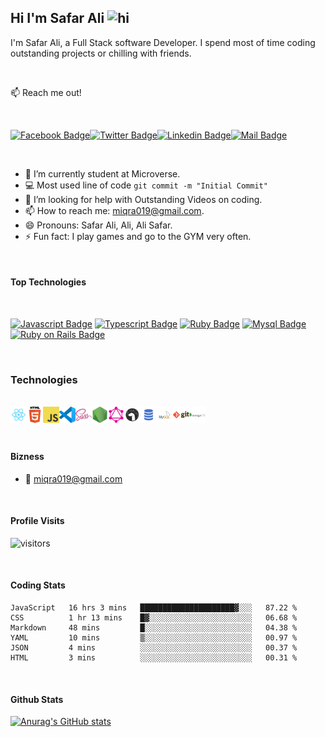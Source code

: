 ## Hi I'm Safar Ali <img src="https://user-images.githubusercontent.com/1303154/88677602-1635ba80-d120-11ea-84d8-d263ba5fc3c0.gif" width="28px" alt="hi">

I'm Safar Ali, a Full Stack software Developer. I spend most of time coding outstanding projects or chilling with friends.

<br/>

:mailbox: Reach me out!

<br/>

[![Facebook Badge](https://img.shields.io/twitter/url?label=Safar%20Ali&logo=Facebook&style=social&url=https%3A%2F%2Fwww.facebook.com%2Fsafarali.mohsini%2F)](https://www.facebook.com/safarali.mohsini/)[![Twitter Badge](https://img.shields.io/twitter/url?label=Safar%20Ali&style=social&url=https%3A%2F%2Ftwitter.com%2FSafarAli999)](https://twitter.com/safarali999)[![Linkedin Badge](https://img.shields.io/twitter/url?label=Safar%20Ali&logo=linkedIn&style=social&url=https%3A%2F%2Fwww.linkedin.com%2Fin%2Fsafar-ali999%2F)](https://www.linkedin.com/in/safar-ali999/)[![Mail Badge](https://img.shields.io/twitter/url?label=miqra019%40gmail.com&logo=Gmail&style=social&url=https%3A%2F%2Fmail.google.com%2Fmail%2Fu%2F1%2F%23inbox)](mailto:miqra019@gmail.com)

<br/>

<!-- TODO: Add last video link -->

- 🔭 I’m currently student at Microverse.
- :computer: Most used line of code `git commit -m "Initial Commit"`
- 🤔 I’m looking for help with Outstanding Videos on coding.
- 📫 How to reach me: miqra019@gmail.com.
- 😄 Pronouns: Safar Ali, Ali, Ali Safar.
- ⚡ Fun fact: I play games and go to the GYM very often.

<br/>

#### Top Technologies

<br/>

<!-- TODO: Make technologies links takes you to repositories -->

[![Javascript Badge](https://img.shields.io/twitter/url?color=yellow&label=Javascript&logo=Javascript&style=for-the-badge&url=https%3A%2F%2Fmail.google.com%2Fmail%2Fu%2F1%2F)](#) [![Typescript Badge](https://img.shields.io/twitter/url?color=blue&label=React&logo=react&style=for-the-badge&url=https%3A%2F%2Fmail.google.com%2Fmail%2Fu%2F1%2F%23inbox)](#) [![Ruby Badge](https://img.shields.io/twitter/url?color=red&label=Ruby&logo=Ruby&logoColor=red&style=for-the-badge&url=https%3A%2F%2Fmail.google.com%2Fmail%2Fu%2F1%2F)](#) [![Mysql Badge](https://img.shields.io/twitter/url?color=red&label=MySql&logo=Mysql&logoColor=red&style=for-the-badge&url=https%3A%2F%2Fwww.linkedin.com%2Fnotifications%2F)](#)[![Ruby on Rails Badge](https://img.shields.io/twitter/url?color=red&label=Ruby%20on%20Rails&logo=Ruby%20on%20Rails&logoColor=red&style=for-the-badge&url=https%3A%2F%2Fmail.google.com%2Fmail%2Fu%2F1%2F)](#)

<br/>

### Technologies
<br/>

<img align="left" alt="React" width="26px" src="https://raw.githubusercontent.com/github/explore/80688e429a7d4ef2fca1e82350fe8e3517d3494d/topics/react/react.png" />

<img align="left" alt="HTML5" width="26px" src="https://raw.githubusercontent.com/github/explore/80688e429a7d4ef2fca1e82350fe8e3517d3494d/topics/html/html.png" />

<img align="left" alt="JavaScript" width="26px" src="https://raw.githubusercontent.com/github/explore/80688e429a7d4ef2fca1e82350fe8e3517d3494d/topics/javascript/javascript.png" />

<img align="left" alt="Visual Studio Code" width="26px" src="https://raw.githubusercontent.com/github/explore/80688e429a7d4ef2fca1e82350fe8e3517d3494d/topics/visual-studio-code/visual-studio-code.png" />

<img align="left" alt="Sass" width="26px" src="https://raw.githubusercontent.com/github/explore/80688e429a7d4ef2fca1e82350fe8e3517d3494d/topics/sass/sass.png" />

<img align="left" alt="Node.js" width="26px" src="https://raw.githubusercontent.com/github/explore/80688e429a7d4ef2fca1e82350fe8e3517d3494d/topics/nodejs/nodejs.png" />

<img align="left" alt="GraphQL" width="26px" src="https://raw.githubusercontent.com/github/explore/80688e429a7d4ef2fca1e82350fe8e3517d3494d/topics/graphql/graphql.png" />

<img align="left" alt="Deno" width="26px" src="https://raw.githubusercontent.com/github/explore/361e2821e2dea67711cde99c9c40ed357061cf27/topics/deno/deno.png" />

<img align="left" alt="SQL" width="26px" src="https://raw.githubusercontent.com/github/explore/80688e429a7d4ef2fca1e82350fe8e3517d3494d/topics/sql/sql.png" />

<img align="left" alt="MySQL" width="26px" src="https://raw.githubusercontent.com/github/explore/80688e429a7d4ef2fca1e82350fe8e3517d3494d/topics/mysql/mysql.png" />

<img align="left" alt="Git" width="26px" src="https://raw.githubusercontent.com/github/explore/80688e429a7d4ef2fca1e82350fe8e3517d3494d/topics/git/git.png" />

<img align="left" alt="MongoDB" width="26px" src="https://raw.githubusercontent.com/github/explore/80688e429a7d4ef2fca1e82350fe8e3517d3494d/topics/mongodb/mongodb.png" />

<br/>
<br/>
<br/>


#### Bizness

- :email: miqra019@gmail.com

<br/>

#### Profile Visits 

![visitors](https://visitor-badge.glitch.me/badge?page_id=safar1212.safar1212)

<br/>

#### Coding Stats

<!--START_SECTION:waka-->

```text
JavaScript   16 hrs 3 mins   █████████████████████▓░░░   87.22 %
CSS          1 hr 13 mins    █▓░░░░░░░░░░░░░░░░░░░░░░░   06.68 %
Markdown     48 mins         █░░░░░░░░░░░░░░░░░░░░░░░░   04.38 %
YAML         10 mins         ▒░░░░░░░░░░░░░░░░░░░░░░░░   00.97 %
JSON         4 mins          ░░░░░░░░░░░░░░░░░░░░░░░░░   00.37 %
HTML         3 mins          ░░░░░░░░░░░░░░░░░░░░░░░░░   00.31 %
```

<!--END_SECTION:waka-->

<br/>

#### Github Stats

[![Anurag's GitHub stats](https://github-readme-stats.vercel.app/api?username=safar1212&show_icons=true&theme=radical)](https://github.com/safar1212/github-readme-stats)

<br/>
